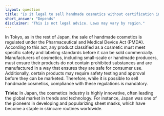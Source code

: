 ```yaml
---
layout: question
title: "Is it legal to sell handmade cosmetics without certification in Tokyo?"
short_answer: "Depends"
disclaimer: "This is not legal advice. Laws may vary by region."
---
```


In Tokyo, as in the rest of Japan, the sale of handmade cosmetics is regulated under the Pharmaceutical and Medical Device Act (PMDA). According to this act, any product classified as a cosmetic must meet specific safety and labeling standards before it can be sold commercially. Manufacturers of cosmetics, including small-scale or handmade producers, must ensure their products do not contain prohibited substances and are manufactured in a way that ensures they are safe for consumer use. Additionally, certain products may require safety testing and approval before they can be marketed. Therefore, while it is possible to sell handmade cosmetics, compliance with these regulations is mandatory.

**Trivia:** In Japan, the cosmetics industry is highly innovative, often leading the global market in trends and technology. For instance, Japan was one of the pioneers in developing and popularizing sheet masks, which have become a staple in skincare routines worldwide.
